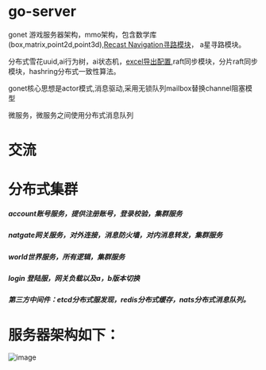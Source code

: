 # go-server
gonet 游戏服务器架构，mmo架构，包含数学库(box,matrix,point2d,point3d),[Recast Navigation寻路模块](https://blog.csdn.net/mango9126/article/details/79390543)，
a星寻路模块。

分布式雪花uuid,ai行为树，ai状态机，[excel导出配置](https://github.com/bobohume/gonet/tree/master/tool/data),raft同步模块，分片raft同步模块，hashring分布式一致性算法。

gonet核心思想是actor模式,消息驱动,采用无锁队列mailbox替换channel阻塞模型

微服务，微服务之间使用分布式消息队列


# 交流

# 分布式集群
##### account账号服务，提供注册账号，登录校验，集群服务
##### natgate网关服务，对外连接，消息防火墙，对内消息转发，集群服务
##### world世界服务，所有逻辑，集群服务
##### login 登陆服，网关负载以及a，b版本切换
##### 第三方中间件：etcd分布式服发现，redis分布式缓存，nats分布式消息队列。

# 服务器架构如下：
![image](框架.jpg)
